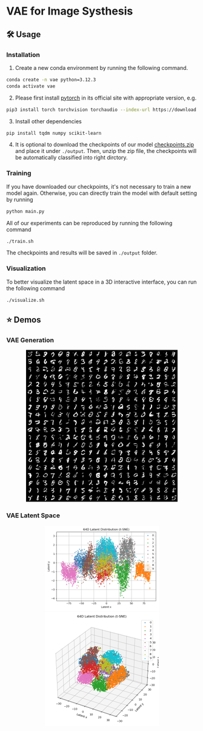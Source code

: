 # VAE for Image Systhesis

## :hammer_and_wrench: Usage

### Installation

1. Create a new conda environment by running the following command.

```bash
conda create -n vae python=3.12.3
conda activate vae
```

2. Please first install [pytorch](https://pytorch.org/get-started/locally/) in its official site with appropriate version, e.g.

```bash
pip3 install torch torchvision torchaudio --index-url https://download.pytorch.org/whl/cu124
```

3. Install other dependencies
   
```bash
pip install tqdm numpy scikit-learn
```

4. It is optional to download the checkpoints of our model [checkpoints.zip](w.com) and place it under `./output`. Then, unzip the zip file, the checkpoints will be automatically classified into right dirctory.

### Training

If you have downloaded our checkpoints, it's not necessary to train a new model again. Otherwise, you can directly train the model with default setting by running

```bash
python main.py
```

All of our experiments can be reproduced by running the following command

```bash
./train.sh
```

The checkpoints and results will be saved in `./output` folder.

### Visualization

To better visualize the latent space in a 3D interactive interface, you can run the following command

```bash
./visualize.sh
```

## :star: Demos

### VAE Generation

<p align="center"> <a>
<img src="./output/latent_64_epsilon_1.0/figure/output_64d.png" width="400" />
</a> </p>

### VAE Latent Space

<p align="center"> <a>
<img src="./output/latent_64_epsilon_1.0/figure/2D_latent_64d_tsne.png" width="300"><img src="./output/latent_64_epsilon_1.0/figure/3D_latent_64d_tsne.png" width="300" />
</a> </p>